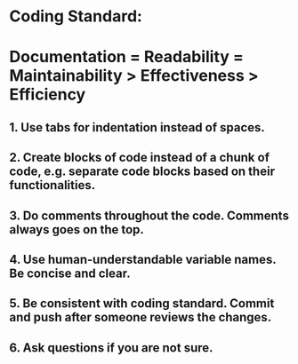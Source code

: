 # Coding Standard: 

# Documentation = Readability = Maintainability > Effectiveness > Efficiency

## 1. Use tabs for indentation instead of spaces.

## 2. Create blocks of code instead of a chunk of code, e.g. separate code blocks based on their functionalities.

## 3. Do comments throughout the code. Comments always goes on the top.

## 4. Use human-understandable variable names. Be concise and clear.

## 5. Be consistent with coding standard. Commit and push after someone reviews the changes. 

## 6. Ask questions if you are not sure. 
